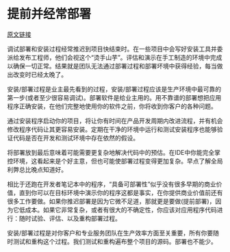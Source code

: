 # 提前并经常部署

[原文链接](https://97-things-every-x-should-know.gitbooks.io/97-things-every-programmer-should-know/content/en/thing_20/)

调试部署和安装过程经常推迟到项目快结束时。在一些项目中会写好安装工具并委派给发布工程师，他们会视这个“烫手山芋”。评估和演示在手工制造的环境中完成以确保一切正常。结果就是团队无法通过部署过程和部署坏境中获得经验，每当做出改变时已经太晚了。

安装/部署过程是业主最先看到的过程，安装/部署过程应该是生产环境中最可靠的第一步(或者至少很容易调试)。部署软件是给业主用的。用不靠谱的部署想把应用程序正确安装，在他们完整地使用你的软件之前，你将收到你客户的各种问题。

通过安装程序启动你的项目，将让你有时间在产品开发周期内改进流程，并有机会修改程序代码让其更容易安装。定期在干净的环境中运行和测试安装程序也能够验证代码是否在开发和测试环境中存在依然的假设。

将部署放到最后意味着可能需要更复杂地解决代码中的预估。在IDE中你能完全掌控环境，这看起来是个好主意，但也可能使部署过程变得更加复杂。早点了解全局利弊总比晚点知道好。

相比于还跑在开发者笔记本中的程序，“具备可部署性”似乎没有很多早期的商业价值，直到你可以在目标环境中演示你的程序这都是事实，在你提供商业价值前还有很多工作要做。如果你推迟部署是因为它微不足道，那就更是要做(提前部署)，因为它低成本。如果它非常复杂，或者有很大的不确定性，你应该对应用程序代码进行：随时试验、评估、以及重构部署过程。

安装/部署过程是对你客户和专业服务团队在生产效率方面至关重要，所有你要随时测试和重构这个过程。我们测试和重构遍布整个项目的源码。部署也不能少。